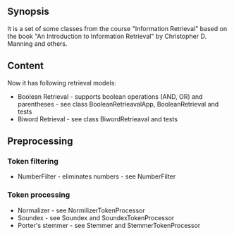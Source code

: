 ## Synopsis

It is a set of some classes from the course "Information Retrieval" based on the book "An Introduction to Information Retrieval" by Christopher D. Manning and others.

## Content
Now it has following retrieval models:
* Boolean Retrieval - supports boolean operations (AND, OR) and parentheses - see class BooleanRetrieavalApp, BooleanRetrieval and tests
* Biword Retrieval - see class BiwordRetrieaval and tests

## Preprocessing

### Token filtering
* NumberFilter - eliminates numbers - see NumberFilter

### Token processing
* Normalizer - see NormilizerTokenProcessor
* Soundex - see Soundex and SoundexTokenProcessor
* Porter's stemmer - see Stemmer and StemmerTokenProcessor

